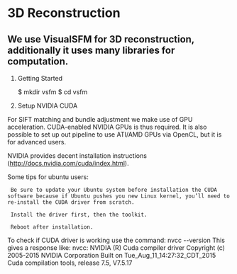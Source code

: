 # 3D Reconstruction
We use VisualSFM for 3D reconstruction, additionally it uses many libraries for computation.
--------------------------------------------------------------------------------------------
1. Getting Started

	$ mkdir vsfm
	$ cd vsfm

2. Setup NVIDIA CUDA

For SIFT matching and bundle adjustment we make use of GPU acceleration. CUDA-enabled NVIDIA GPUs is thus required.
It is also possible to set up out pipeline to use ATI/AMD GPUs via OpenCL, but it is for advanced users.

NVIDIA provides decent installation instructions (http://docs.nvidia.com/cuda/index.html).

Some tips for ubuntu users:
    
     Be sure to update your Ubuntu system before installation the CUDA software because if Ubuntu pushes you new Linux kernel, you’ll need to re-install the CUDA driver from scratch. 

     Install the driver first, then the toolkit.

     Reboot after installation.

To check if CUDA driver is working use the command:
 nvcc --version
 This gives a response like:
 nvcc: NVIDIA (R) Cuda compiler driver
 Copyright (c) 2005-2015 NVIDIA Corporation
 Built on Tue_Aug_11_14:27:32_CDT_2015
 Cuda compilation tools, release 7.5, V7.5.17




